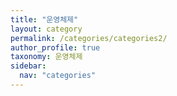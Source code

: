 ```yaml
---
title: "운영체제"
layout: category
permalink: /categories/categories2/
author_profile: true
taxonomy: 운영체제
sidebar:
  nav: "categories"
---
```

